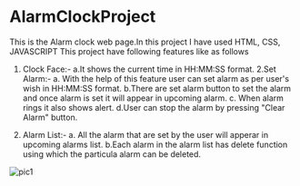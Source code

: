 ﻿# AlarmClockProject
This is the Alarm clock web page.In this project I have used HTML, CSS, JAVASCRIPT 
This project have following features like as follows
1. Clock Face:-
  a.It shows the current time in HH:MM:SS format.
2.Set Alarm:-
 a. With the help of this feature user can set alarm as per user's wish in HH:MM:SS format.
 b.There are set alarm button to set the alarm and once alarm is set it will appear in upcoming alarm.
 c. When alarm rings it also shows alert.
 d.User can stop the alarm by pressing "Clear Alarm" button.
 
 3. Alarm List:-
   a. All the alarm that are set by the user will apperar in upcoming alarms list.
   b.Each alarm in the alarm list has delete function using which the particula alarm can be deleted.
 
![pic1](https://user-images.githubusercontent.com/48203590/215321889-d63bfca2-a290-4a7e-9ad6-6e7e04de2138.png)
